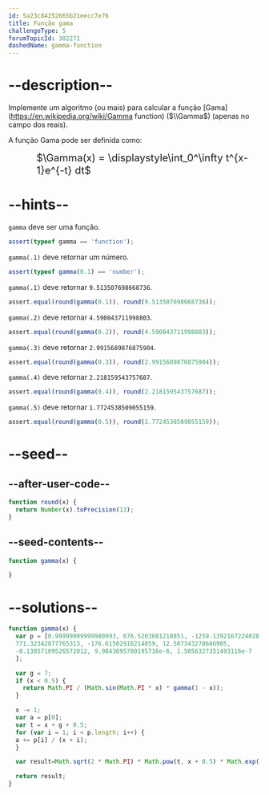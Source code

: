 ```yaml
---
id: 5a23c84252665b21eecc7e76
title: Função gama
challengeType: 5
forumTopicId: 302271
dashedName: gamma-function
---
```


# --description--

Implemente um algoritmo (ou mais) para calcular a função [Gama](https://en.wikipedia.org/wiki/Gamma function) ($\\Gamma$) (apenas no campo dos reais).

A função Gama pode ser definida como:

<div style='padding-left: 4em;'><big><big>$\Gamma(x) = \displaystyle\int_0^\infty t^{x-1}e^{-t} dt$</big></big></div>

# --hints--

`gamma` deve ser uma função.

```js
assert(typeof gamma == 'function');
```

`gamma(.1)` deve retornar um número.

```js
assert(typeof gamma(0.1) == 'number');
```

`gamma(.1)` deve retornar `9.513507698668736`.

```js
assert.equal(round(gamma(0.1)), round(9.513507698668736));
```

`gamma(.2)` deve retornar `4.590843711998803`.

```js
assert.equal(round(gamma(0.2)), round(4.590843711998803));
```

`gamma(.3)` deve retornar `2.9915689876875904`.

```js
assert.equal(round(gamma(0.3)), round(2.9915689876875904));
```

`gamma(.4)` deve retornar `2.218159543757687`.

```js
assert.equal(round(gamma(0.4)), round(2.218159543757687));
```

`gamma(.5)` deve retornar `1.7724538509055159`.

```js
assert.equal(round(gamma(0.5)), round(1.7724538509055159));
```

# --seed--

## --after-user-code--

```js
function round(x) {
  return Number(x).toPrecision(13);
}
```

## --seed-contents--

```js
function gamma(x) {

}
```

# --solutions--

```js
function gamma(x) {
  var p = [0.99999999999980993, 676.5203681218851, -1259.1392167224028,
  771.32342877765313, -176.61502916214059, 12.507343278686905,
  -0.13857109526572012, 9.9843695780195716e-6, 1.5056327351493116e-7
  ];

  var g = 7;
  if (x < 0.5) {
    return Math.PI / (Math.sin(Math.PI * x) * gamma(1 - x));
  }

  x -= 1;
  var a = p[0];
  var t = x + g + 0.5;
  for (var i = 1; i < p.length; i++) {
  a += p[i] / (x + i);
  }

  var result=Math.sqrt(2 * Math.PI) * Math.pow(t, x + 0.5) * Math.exp(-t) * a;

  return result;
}
```
